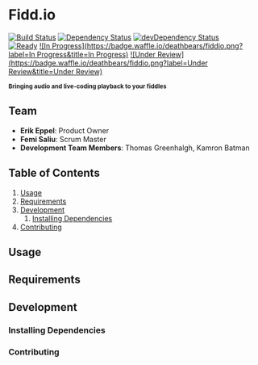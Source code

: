 # Fidd.io
[![Build Status](https://travis-ci.org/deathbears/fiddio.svg?branch=dev)](https://travis-ci.org/deathbears/fiddio)
[![Dependency Status](https://david-dm.org/deathbears/fiddio.svg)](https://david-dm.org/deathbears/fiddio)
[![devDependency Status](https://david-dm.org/deathbears/fiddio/dev-status.svg)](https://david-dm.org/deathbears/fiddio#info=devDependencies)<br>
[![Ready](https://badge.waffle.io/deathbears/fiddio.png?label=ready&title=Ready)](https://waffle.io/deathbears/fiddio)
[![In Progress](https://badge.waffle.io/deathbears/fiddio.png?label=In Progress&title=In Progress)](https://waffle.io/deathbears/fiddio)
[![Under Review](https://badge.waffle.io/deathbears/fiddio.png?label=Under Review&title=Under Review)](https://waffle.io/deathbears/fiddio)

<p><sup><strong>Bringing audio and live-coding playback to your fiddles</strong></sup></p>

## Team

- __Erik Eppel__: Product Owner
- __Femi Saliu__: Scrum Master
- __Development Team Members__: Thomas Greenhalgh, Kamron Batman

## Table of Contents

1. [Usage](#usage)
1. [Requirements](#requirements)
1. [Development](#development)
    1. [Installing Dependencies](#installing-dependencies)
1. [Contributing](#contributing)

## Usage

> 

## Requirements

## Development

### Installing Dependencies

### Contributing 
